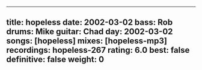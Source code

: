 
---
title: hopeless
date: 2002-03-02
bass:	Rob
drums:	Mike
guitar:	Chad
day: 2002-03-02
songs: [hopeless]
mixes: [hopeless-mp3]
recordings: hopeless-267
rating: 6.0
best: false
definitive: false
weight: 0
---
